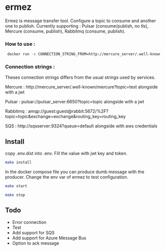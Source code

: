 # ermez

Ermez is message transfer tool. Configure a topic to consume and another one to publish.
Currently supporting : Pulsar (consume/publish, no tls), Mercure (consume, publish), Rabbitmq (consume, publish).

### How to use :

```bash
 docker run -e CONNECTION_STRING_FROM=http://mercure_server/.well-known/mercure?topic=test -e CREDENTIALS_FROM=jwt -e CONNECTION_STRING_TO=amqp://guest:guest@rabbit:5672/%2F?topic=topic&exchange=exchange&routing_key=routing_key ggekos/ermez
```

### Connection strings :

Theses connection strings differs from the usual strings used by services.


Mercure : http://mercure_server/.well-known/mercure?topic=test alongside with a jwt

Pulsar : pulsar://pulsar_server:6650?topic=topic alongside with a jwt

Rabbitmq : amqp://guest:guest@rabbit:5672/%2F?topic=topic&exchange=exchange&routing_key=routing_key

SQS : http://sqsserver:9324?queue=default alongside with aws credentials

## Install

copy .env.dist into .env. Fill the value with jwt key and token.

```bash
make install
```

In the docker compose file you can produce dumb message with the producer.
Change the env var of ermez to test configuration.

```bash
make start

make stop
```

## Todo
- Error connection
- Test
- Add support for SQS
- Add support for Azure Message Bus
- Option to ack message
